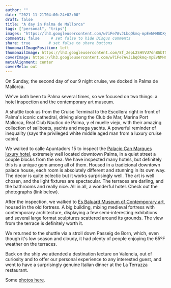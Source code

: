 ```yaml
---
author: ""
date: "2021-11-21T04:00:24+02:00"
draft: false
title: "A day in Palma de Mallorca"
tags: ["personal", "trips"]
images: "https://lh3.googleusercontent.com/w7iFe7AvJLbqOkmq-mpEvNMHGDXyu1WEqUVoEvFzdfsp_qP6GOmOHKeXCs6TNnD9nmVMtGcgpwRkC2EaTHsl1XXmWzezCoOHJdKogH0NSOLSyGbLG88UBgsUrw4IbpGDDek4Pr0UmIQ=w1920-h1080"
comments: false     # set false to hide Disqus comments
share: true        # set false to share buttons
thumbnailImagePosition: left
thumbnailImage: https://lh3.googleusercontent.com/8f_ZepL2SHVVU7dnBGbT5W0uJ5-QY3m_gRKcJW8pK5L7ycFQXKTue6TJSs8UXYpwDynrXMZXpY51qMQwnQ86B5QMxVxSngit5iluJ1LiIHME-WC3zLN1vOefHx-w2ut3uFv7fMye5ag=w1920-h1080
coverImage: https://lh3.googleusercontent.com/w7iFe7AvJLbqOkmq-mpEvNMHGDXyu1WEqUVoEvFzdfsp_qP6GOmOHKeXCs6TNnD9nmVMtGcgpwRkC2EaTHsl1XXmWzezCoOHJdKogH0NSOLSyGbLG88UBgsUrw4IbpGDDek4Pr0UmIQ=w1920-h1080
metaAlignment: center
coverMeta: out
---
```


On Sunday, the second day of our 9 night cruise, we docked in Palma de Mallorca.

<!--more-->

We've both been to Palma several times, so we focused on two things: a hotel inspection and the contemporary art museum.

A shuttle took us from the Cruise Terminal to the Escollera right in front of Palma's iconic cathedral, driving along the Club de Mar, Marina Port Mallorca, Real Club Nautico de Palma, y el muelle viejo, with their amazing collection of sailboats, yachts and mega yachts. A powerful reminder of inequality (says the privileged white middle aged man from a luxury cruise cabin).

We walked to calle Apuntadors 15 to inspect the [Palacio Can Marques luxury hotel](https://www.palaciocanmarques.com/), extremely well located downtown Palma, in a quiet street a couple blocks from the sea. We have inspected many hotels, but definitely this is a unique gem among all of them. Housed in a tradicional downtown palace house, each room is absolutely different and stunning in its own way. The decor is quite eclectic but it works surprisingly well. The art is well chosen, and the light fixtures are spectacular. The terraces are darling, and the bathrooms and really nice. All in all, a wonderful hotel. Check out the photographs (link below).

After the inspection, we walked to [Es Baluard Museum of Contemporary art](https://www.esbaluard.org/en/), housed in the old fortress. A big building, mixing medieval fortress with contemporary architecture, displaying a few semi-interesting exhibitions and several large format sculptures scattered around its grounds. The view from the terrace is definitely worth it.

We returned to the shuttle via a stroll down Passeig de Born, which, even though it's low season and cloudy, it had plenty of people enjoying the 65ºF weather on the terraces.

Back on the ship we attended a destination lecture on Valencia, out of curiosity and to offer our personal experience to any interested guest, and went to have a surprisingly genuine Italian dinner at the La Terrazza restaurant.

Some [photos here](https://photos.app.goo.gl/a4TxeKY5EtHEdfs96).
